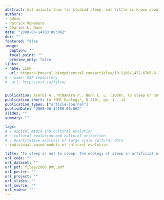 ```yaml
---
abstract: All animals thus far studied sleep, but little is known about the ecological factors that generate differences in sleep characteristics across species, such as total sleep duration or division of sleep into multiple bouts across the 24-hour period (i.e., monophasic or polyphasic sleep activity). Here we address these questions using an evolutionary agent-based model. The model is spatially explicit, with food and sleep sites distributed in two clusters on the landscape. Agents acquire food and sleep energy based on an internal circadian clock coded by 24 traits (one for each hour of the day) that correspond to "genes" that evolve by means of a genetic algorithm. These traits can assume three different values that specify the agents' behavior&#58; sleep (or search for a sleep site), eat (or search for a food site), or flexibly decide action based on relative levels of sleep energy and food energy. Individuals with higher fitness scores leave more offspring in the next generation of the simulation, and the model can therefore be used to identify evolutionarily adaptive circadian clock parameters under different ecological conditions. We systematically varied input parameters related to the number of food and sleep sites, the degree to which food and sleep sites overlap, and the rate at which food patches were depleted. Our results reveal that&#58; (1) the increased costs of traveling between more spatially separated food and sleep clusters select for monophasic sleep, (2) more rapid food patch depletion reduces sleep times, and (3) agents spend more time attempting to acquire the "rarer" resource, that is, the average time spent sleeping is positively correlated with the number of food patches and negatively correlated with the number of sleep patches. "Flexible" genes, in general, do not appear to be advantageous, though their arrangements in the agents' genome show characteristic patterns that suggest that selection acts on their distribution. Collectively, the output suggests that ecological factors can have striking effects on sleep patterns. Moreover, our results demonstrate that a simple model can produce clear and sensible patterns, thus allowing it to be used to investigate a wide range of questions concerning the ecology of sleep. Quantitative data presently are unavailable to test the model predictions directly, but patterns are consistent with comparative evidence from different species, and the model can be used to target ecological factors to investigate in future research.
authors:
- admin
- Patrick McNamara
- Charles L. Nunn
date: "2008-06-14T00:00:00Z"
doi: ""
featured: false
image:
  caption: ""
  focal_point: ""
  preview_only: false
links:
- name: Link
  url: https://bmcecol.biomedcentral.com/articles/10.1186/1472-6785-8-10
# - name: OSF repository
#  url: http://osf.io/fjkze/


publication: Acerbi A., McNamara P., Nunn C. L. (2008), To sleep or not to sleep&#58; the ecology of sleep in artificial organisms, *BMC Ecology*, 6 (10), pp. 1 – 12
publication_short: In *BMC Ecology*, 6 (10), pp. 1 – 12
publication_types: ["article-journal"]
publishDate: "2008-06-14T00:00:00Z"
slides: ""
summary: ""

tags:
# - digital media and cultural evolution
# - cultural evolution and cultural attraction 
# - Quantitative analysis of large scale cultural data
- individual-based models of cultural evolution

title: "To sleep or not to sleep: the ecology of sleep in artificial organisms"
url_code: ""
url_dataset: ""
url_pdf: files/2008_BMC.pdf
url_poster: ""
url_project: ""
url_slides: ""
url_source: ""
url_video: ""
---
```

